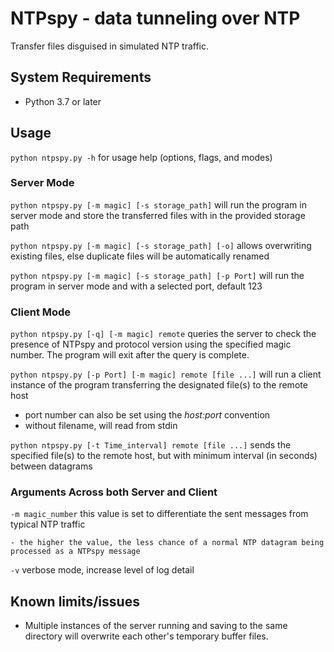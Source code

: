 # NTPspy - data tunneling over NTP

Transfer files disguised in simulated NTP traffic.  

## System Requirements

- Python 3.7 or later

## Usage

`python ntpspy.py -h` for usage help (options, flags, and modes)

### Server Mode

`python ntpspy.py [-m magic] [-s storage_path]` will run the program in server mode and store the transferred files with in the provided storage path

`python ntpspy.py [-m magic] [-s storage_path] [-o]` allows overwriting existing files, else duplicate files will be automatically renamed

`python ntpspy.py [-m magic] [-s storage_path] [-p Port]` will run the program in server mode and with a selected port, default 123

### Client Mode

`python ntpspy.py [-q] [-m magic] remote` queries the server to check the presence of NTPspy and protocol version using the specified magic number. The program will exit after the query is complete.

`python ntpspy.py [-p Port] [-m magic] remote [file ...]` will run a client instance of the program transferring the designated file(s) to the remote host

- port number can also be set using the *host:port* convention
- without filename, will read from stdin

`python ntpspy.py [-t Time_interval] remote [file ...]` sends the specified file(s) to the remote host, but with minimum interval (in seconds) between datagrams

### Arguments Across both Server and Client

`-m magic_number` this value is set to differentiate the sent messages from typical NTP traffic

	- the higher the value, the less chance of a normal NTP datagram being processed as a NTPspy message

`-v` verbose mode, increase level of log detail

## Known limits/issues

- Multiple instances of the server running and saving to the same directory will overwrite each other's temporary buffer files.

